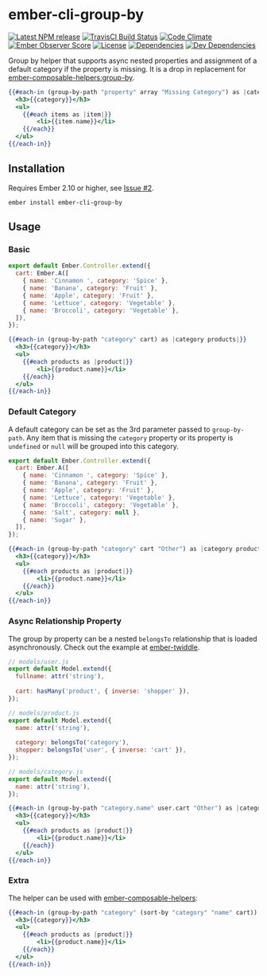 # ember-cli-group-by

[![Latest NPM release][npm-badge]][npm-badge-url]
[![TravisCI Build Status][travis-badge]][travis-badge-url]
[![Code Climate][codeclimate-badge]][codeclimate-badge-url]
[![Ember Observer Score][ember-observer-badge]][ember-observer-badge-url]
[![License][license-badge]][license-badge-url]
[![Dependencies][dependencies-badge]][dependencies-badge-url] 
[![Dev Dependencies][devDependencies-badge]][devDependencies-badge-url]

[npm-badge]: https://img.shields.io/npm/v/ember-cli-group-by.svg
[npm-badge-url]: https://www.npmjs.com/package/ember-cli-group-by
[travis-badge]: https://img.shields.io/travis/scottwernervt/ember-cli-group-by/master.svg
[travis-badge-url]: https://travis-ci.org/scottwernervt/ember-cli-group-by
[codeclimate-badge]: https://img.shields.io/codeclimate/github/scottwernervt/ember-cli-group-by.svg
[codeclimate-badge-url]: https://codeclimate.com/github/scottwernervt/ember-cli-group-by
[ember-observer-badge]: http://emberobserver.com/badges/ember-cli-group-by.svg
[ember-observer-badge-url]: http://emberobserver.com/addons/ember-cli-group-by
[license-badge]: https://img.shields.io/npm/l/ember-cli-group-by.svg
[license-badge-url]: LICENSE.md
[dependencies-badge]: https://img.shields.io/david/scottwernervt/ember-cli-group-by.svg
[dependencies-badge-url]: https://david-dm.org/scottwernervt/ember-cli-group-by
[devDependencies-badge]: https://img.shields.io/david/dev/scottwernervt/ember-cli-group-by.svg
[devDependencies-badge-url]: https://david-dm.org/scottwernervt/ember-cli-group-by#info=devDependencies

Group by helper that supports async nested properties and assignment of a default category if the
property is missing. It is a drop in replacement for 
[ember-composable-helpers:group-by](https://github.com/DockYard/ember-composable-helpers#group-by).

```handlebars
{{#each-in (group-by-path "property" array "Missing Category") as |category items|}}
  <h3>{{category}}</h3>
  <ul>
    {{#each items as |item|}}
    	<li>{{item.name}}</li>
    {{/each}}
  </ul>
{{/each-in}}
```
## Installation

Requires Ember 2.10 or higher, see 
[Issue #2](https://github.com/scottwernervt/ember-cli-group-by/issues/2).

```no-highlight
ember install ember-cli-group-by
```
## Usage

### Basic

```javascript
export default Ember.Controller.extend({
  cart: Ember.A([
    { name: 'Cinnamon ', category: 'Spice' },
    { name: 'Banana', category: 'Fruit' },
    { name: 'Apple', category: 'Fruit' },
    { name: 'Lettuce', category: 'Vegetable' },
    { name: 'Broccoli', category: 'Vegetable' },
  ]),
});
```

```handlebars
{{#each-in (group-by-path "category" cart) as |category products|}}
  <h3>{{category}}</h3>
  <ul>
    {{#each products as |product|}}
    	<li>{{product.name}}</li>
    {{/each}}
  </ul>
{{/each-in}}
```
### Default Category

A default category can be set as the 3rd parameter passed to `group-by-path`. Any item that is missing the `category` property or its property is `undefined` or `null` will be grouped into this category.

```javascript
export default Ember.Controller.extend({
  cart: Ember.A([
    { name: 'Cinnamon ', category: 'Spice' },
    { name: 'Banana', category: 'Fruit' },
    { name: 'Apple', category: 'Fruit' },
    { name: 'Lettuce', category: 'Vegetable' },
    { name: 'Broccoli', category: 'Vegetable' },
    { name: 'Salt', category: null },
    { name: 'Sugar' },
  ]),
});
```

```handlebars
{{#each-in (group-by-path "category" cart "Other") as |category products|}}
  <h3>{{category}}</h3>
  <ul>
    {{#each products as |product|}}
    	<li>{{product.name}}</li>
    {{/each}}
  </ul>
{{/each-in}}
```

### Async Relationship Property

The group by property can be a nested `belongsTo` relationship that is loaded asynchronously. Check 
out the example at [ember-twiddle](https://ember-twiddle.com/caf15c9b204e04123d6b1e5e7a06ad3a).

```javascript
// models/user.js
export default Model.extend({
  fullname: attr('string'),
  
  cart: hasMany('product', { inverse: 'shopper' }),
});

// models/product.js
export default Model.extend({
  name: attr('string'),
  
  category: belongsTo('category'),
  shopper: belongsTo('user', { inverse: 'cart' }),
});

// models/category.js
export default Model.extend({
  name: attr('string'),
});
```

```handlebars
{{#each-in (group-by-path "category.name" user.cart "Other") as |category products|}}
  <h3>{{category}}</h3>
  <ul>
    {{#each products as |product|}}
    	<li>{{product.name}}</li>
    {{/each}}
  </ul>
{{/each-in}}
```

### Extra

The helper can be used with [ember-composable-helpers](https://github.com/DockYard/ember-composable-helpers):

```handlebars
{{#each-in (group-by-path "category" (sort-by "category" "name" cart)) as |category products|}}
  <h3>{{category}}</h3>
  <ul>
    {{#each products as |product|}}
    	<li>{{product.name}}</li>
    {{/each}}
  </ul>
{{/each-in}}
```
